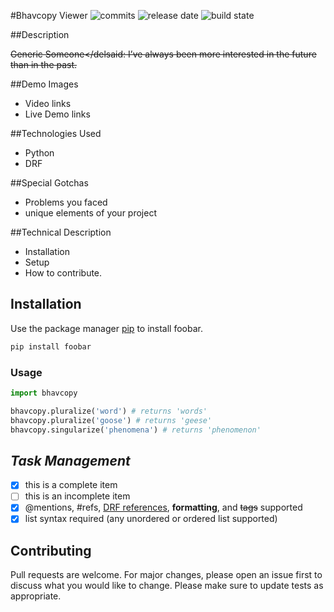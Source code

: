 #Bhavcopy Viewer
![commits](https://img.shields.io/github/commit-activity/y/cupid-22/bhavcopy_viewer)
![release date](https://img.shields.io/github/release-date/cupid-22/bhavcopy_viewer)
![build state](https://img.shields.io/github/deployments/cupid-22/bhavcopy_viewer/bhavcopy-viewer)

##Description

<del>Generic Someone</delsaid:
I’ve always been more interested in the future than in the past.

##Demo
Images
- Video links
- Live Demo links

##Technologies Used
- Python
- DRF

##Special Gotchas
 - Problems you faced
 - unique elements of your project

##Technical Description
- Installation
- Setup
- How to contribute.

## Installation

Use the package manager [pip](https://pip.pypa.io/en/stable/) to install foobar.

```bash
pip install foobar
```

### Usage

```python
import bhavcopy

bhavcopy.pluralize('word') # returns 'words'
bhavcopy.pluralize('goose') # returns 'geese'
bhavcopy.singularize('phenomena') # returns 'phenomenon'
```


## _Task Management_
- [x] this is a complete item
- [ ] this is an incomplete item
- [x] @mentions, #refs, [DRF references](https://docs.djangoproject.com/en/3.2/topics/cache/),
**formatting**, and <del>tags</del>
supported
- [x] list syntax required (any
unordered or ordered list
supported)
## Contributing
Pull requests are welcome. For major changes, please open an issue first to discuss what you would like to change.
Please make sure to update tests as appropriate.
